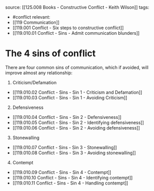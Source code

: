 source: [[125.008 Books - Constructive Conflict - Keith Wilson]]
tags:
- #conflict 
relevant:
- [[119 Communication]]
- [[119.001 Conflict - Six steps to constructive conflict]]
- [[119.010.01 Conflict - Sins - Admit communication blunders]]

# The 4 sins of conflict

There are four common sins of communication, which if avoided, will improve almost any relationship:

1. Criticism/Defamation
- [[119.010.02 Conflict - Sins - Sin 1 - Criticism and Defamation]]
- [[119.010.03 Conflict - Sins - Sin 1 - Avoiding Criticism]]
2. Defensiveness
- [[119.010.04 Conflict - Sins - Sin 2 - Defensiveness]]
- [[119.010.05 Conflict - Sins - Sin 2 - Identifying defensiveness]]
- [[119.010.06 Conflict - Sins - Sin 2 - Avoiding defensiveness]]
3. Stonewalling
- [[119.010.07 Conflict - Sins - Sin 3 - Stonewalling]]
- [[119.010.08 Conflict - Sins - Sin 3 - Avoiding stonewalling]]
4. Contempt
- [[119.010.09 Conflict - Sins - Sin 4 - Contempt]]
- [[119.010.10 Conflict - Sins - Sin 4 - Identifying contempt]]
- [[119.010.11 Conflict - Sins - Sin 4 - Handling contempt]]